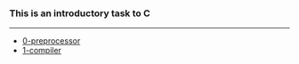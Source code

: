 ### This is an introductory task to C 
---
- [0-preprocessor](https://github.com/codinBabe/alx-low_level_programming/blob/master/0x00-hello_world/0-preprocessor)
- [1-compiler](https://github.com/codinBabe/alx-low_level_programming/blob/master/0x00-hello_world/1-compiler)

